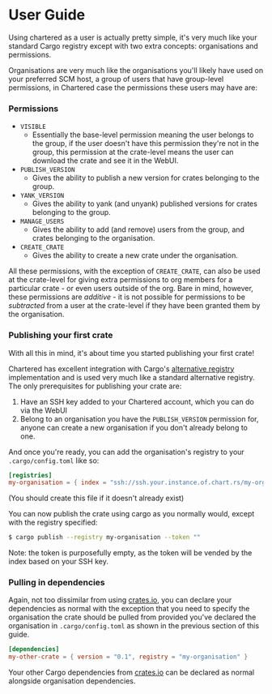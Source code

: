 # User Guide

Using chartered as a user is actually pretty simple, it's very much like your
standard Cargo registry except with two extra concepts: organisations and
permissions.

Organisations are very much like the organisations you'll likely have used on
your preferred SCM host, a group of users that have group-level permissions,
in Chartered case the permissions these users may have are:

### Permissions

- `VISIBLE`
    - Essentially the base-level permission meaning the user belongs to the group,
      if the user doesn't have this permission they're not in the group, this
      permission at the crate-level means the user can download the crate and see
      it in the WebUI.
- `PUBLISH_VERSION`
    - Gives the ability to publish a new version for crates belonging to the group.
- `YANK_VERSION`
    - Gives the ability to yank (and unyank) published versions for crates belonging
      to the group.
- `MANAGE_USERS`
    - Gives the ability to add (and remove) users from the group, and crates belonging
      to the organisation.
- `CREATE_CRATE`
    - Gives the ability to create a new crate under the organisation.

All these permissions, with the exception of `CREATE_CRATE`, can also be used at the
crate-level for giving extra permissions to org members for a particular crate - or
even users outside of the org. Bare in mind, however, these permissions are _additive_ -
it is not possible for permissions to be _subtracted_ from a user at the crate-level
if they have been granted them by the organisation.

### Publishing your first crate

With all this in mind, it's about time you started publishing your first crate!

Chartered has excellent integration with Cargo's [alternative registry][arp]
implementation and is used very much like a standard alternative registry. The only
prerequisites for publishing your crate are:

1. Have an SSH key added to your Chartered account, which you can do via the WebUI
2. Belong to an organisation you have the `PUBLISH_VERSION` permission for, anyone can
   create a new organisation if you don't already belong to one.

And once you're ready, you can add the organisation's registry to your `.cargo/config.toml`
like so:

```toml
[registries]
my-organisation = { index = "ssh://ssh.your.instance.of.chart.rs/my-organisation" }
```

(You should create this file if it doesn't already exist)

You can now publish the crate using cargo as you normally would, except with the
registry specified:

```sh
$ cargo publish --registry my-organisation --token ""
```

Note: the token is purposefully empty, as the token will be vended by the index based
on your SSH key.

[arp]: https://doc.rust-lang.org/cargo/reference/registries.html

### Pulling in dependencies

Again, not too dissimilar from using [crates.io][cio], you can declare your dependencies
as normal with the exception that you need to specify the organisation the crate should
be pulled from provided you've declared the organisation in `.cargo/config.toml` as shown
in the previous section of this guide.

```toml
[dependencies]
my-other-crate = { version = "0.1", registry = "my-organisation" }
```

Your other Cargo dependencies from [crates.io][cio] can be declared as normal alongside
organisation dependencies.

[cio]: https://crates.io/
